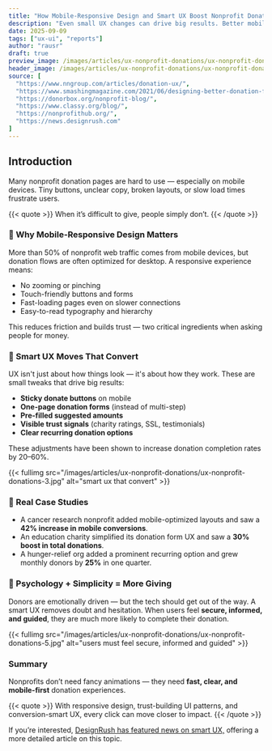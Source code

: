 ```yaml
---
title: "How Mobile-Responsive Design and Smart UX Boost Nonprofit Donations"
description: "Even small UX changes can drive big results. Better mobile design helped nonprofits increase donations and improve user trust."
date: 2025-09-09
tags: ["ux-ui", "reports"]
author: "rausr"
draft: true
preview_image: /images/articles/ux-nonprofit-donations/ux-nonprofit-donations-7.jpg
header_image: /images/articles/ux-nonprofit-donations/ux-nonprofit-donations-2.jpg
source: [
  "https://www.nngroup.com/articles/donation-ux/",
  "https://www.smashingmagazine.com/2021/06/designing-better-donation-forms/",
  "https://donorbox.org/nonprofit-blog/",
  "https://www.classy.org/blog/",
  "https://nonprofithub.org/",
  "https://news.designrush.com"
]
---
```


## Introduction

Many nonprofit donation pages are hard to use — especially on mobile devices. Tiny buttons, unclear copy, broken layouts, or slow load times frustrate users.

{{< quote >}}
When it’s difficult to give, people simply don’t.
{{< /quote >}}


### 📱 Why Mobile-Responsive Design Matters

More than 50% of nonprofit web traffic comes from mobile devices, but donation flows are often optimized for desktop. A responsive experience means:
- No zooming or pinching
- Touch-friendly buttons and forms
- Fast-loading pages even on slower connections
- Easy-to-read typography and hierarchy

This reduces friction and builds trust — two critical ingredients when asking people for money.


### 🎯 Smart UX Moves That Convert

UX isn't just about how things look — it's about how they work. These are small tweaks that drive big results:
- **Sticky donate buttons** on mobile
- **One-page donation forms** (instead of multi-step)
- **Pre-filled suggested amounts**
- **Visible trust signals** (charity ratings, SSL, testimonials)
- **Clear recurring donation options**

These adjustments have been shown to increase donation completion rates by 20–60%.

{{< fullimg src="/images/articles/ux-nonprofit-donations/ux-nonprofit-donations-3.jpg" alt="smart ux that convert" >}}

### 🔬 Real Case Studies

- A cancer research nonprofit added mobile-optimized layouts and saw a **42% increase in mobile conversions**.
- An education charity simplified its donation form UX and saw a **30% boost in total donations**.
- A hunger-relief org added a prominent recurring option and grew monthly donors by **25%** in one quarter.


### 🧠 Psychology + Simplicity = More Giving

Donors are emotionally driven — but the tech should get out of the way. A smart UX removes doubt and hesitation. When users feel **secure, informed, and guided**, they are much more likely to complete their donation.

{{< fullimg src="/images/articles/ux-nonprofit-donations/ux-nonprofit-donations-5.jpg" alt="users must feel secure, informed and guided" >}}

### Summary

Nonprofits don’t need fancy animations — they need **fast, clear, and mobile-first** donation experiences.

{{< quote >}}
With responsive design, trust-building UI patterns, and conversion-smart UX, every click can move closer to impact.
{{< /quote >}}

If you’re interested, [DesignRush has featured news on smart UX,](https://news.designrush.com/how-smart-ux-can-deliver-126-more-donations-for-nonprofits) offering a more detailed article on this topic.